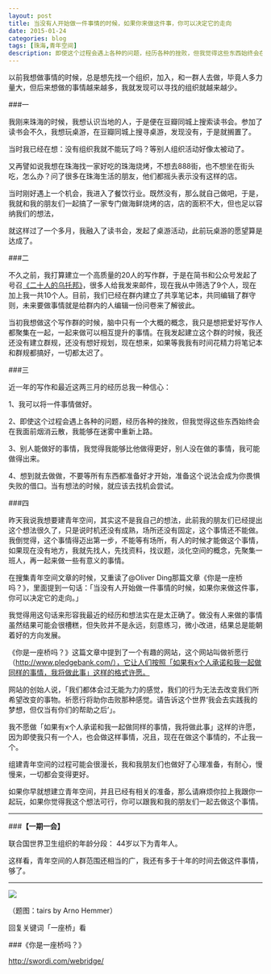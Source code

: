 ```yaml
---
layout: post
title: 当没有人开始做一件事情的时候，如果你来做这件事，你可以决定它的走向
date: 2015-01-24
categories: blog
tags: [珠海,青年空间]
description: 即使这个过程会遇上各种的问题，经历各种的挫败，但我觉得这些东西始终会在我面前烟消云散，我能够在迷雾中重新上路。
---
```


以前我想做事情的时候，总是想先找一个组织，加入，和一群人去做，毕竟人多力量大，但后来想做的事情越来越多，我就发现可以寻找的组织就越来越少。

###一

我刚来珠海的时候，我想认识当地的人，于是便在豆瓣同城上搜索读书会。参加了读书会不久，我想玩桌游，在豆瓣同城上搜寻桌游，发现没有，于是就搁置了。

当时我已经在想：没有组织我就不能玩了吗？等别人组织活动好像太被动了。

又再譬如说我想在珠海找一家好吃的珠海烧烤，不想去888街，也不想坐在街头吃，怎么办？问了很多在珠海生活的朋友，他们都摇头表示没有这样的店。

当时刚好遇上一个机会，我进入了餐饮行业。既然没有，那么就自己做吧，于是，我就和我的朋友们一起搞了一家专门做海鲜烧烤的店，店的面积不大，但也足以容纳我们的想法，

就这样过了一个多月，我融入了读书会，发起了桌游活动，此前玩桌游的愿望算是达成了。

###二

不久之前，我打算建立一个高质量的20人的写作群，于是在简书和公众号发起了号召[《二十人的乌托邦》](http://www.jianshu.com/p/582b911697cd)，很多人给我发来邮件，现在我从中筛选了9个人，现在加上我一共10个人。目前，我们已经在群内建立了共享笔记本，共同编辑了群守则，未来要做事情就是给群内的人编辑一份问卷来了解彼此。

当初我想做这个写作群的时候，脑中只有一个大概的概念，我只是想把爱好写作人都聚集在一起，一起来做可以相互提升的事情。在我发起建立这个群的时候，我还还没有建立群规，还没有想好规划，现在想来，如果等我我有时间花精力将笔记本和群规都搞好，一切都太迟了。

###三

近一年的写作和最近这两三月的经历总我一种信心：

1、我可以将一件事情做好。

2、即使这个过程会遇上各种的问题，经历各种的挫败，但我觉得这些东西始终会在我面前烟消云散，我能够在迷雾中重新上路。

3、别人能做好的事情，我觉得我能够比他做得更好，别人没在做的事情，我可能做得出来。

4、想到就去做做，不要等所有东西都准备好才开始，准备这个说法会成为你畏惧失败的借口。当有想法的时候，就应该去找机会尝试。

###四

昨天我说我想要建青年空间，其实这不是我自己的想法，此前我的朋友们已经提出这个想法很久了，只是说时机还没有成熟，场所还没有固定，这个事情还不能做。我倒觉得，这个事情得迈出第一步，不能等有场所，有人的时候才能做这个事情，如果现在没有地方，我就先找人，先找资料，找议题，淡化空间的概念，先聚集一班人，再一起来做一些有意义的事情。

在搜集青年空间文章的时候，又重读了@Oliver Ding那篇文章《你是一座桥吗？》，里面提到一句话：「当没有人开始做一件事情的时候，如果你来做这件事，你可以决定它的走向。」

我觉得用这句话来形容我最近的经历和想法实在是太正确了。做没有人来做的事情虽然结果可能会很槽糕，但失败并不是永远，刻意练习，微小改进，结果总是能朝着好的方向发展。

《你是一座桥吗？》这篇文章中提到了一个有趣的网站，这个网站叫做祈愿行（http://www.pledgebank.com/），它让人们按照「如果有x个人承诺和我一起做同样的事情，我将做此事」这样的格式许愿。

网站的创始人说，「我们都体会过无能为力的感觉，我们的行为无法去改变我们所希望改变的事物。祈愿行将助你击败那种感觉。请告诉这个世界‘我会去实践我的梦想，但仅当有你们的帮助之后’」。

我不愿做「如果有x个人承诺和我一起做同样的事情，我将做此事」这样的许愿，因为即使我只有一个人，也会做这样事情，况且，现在在做这个事情的，不止我一个。

组建青年空间的过程可能会很漫长，我和我朋友们也做好了心理准备，有耐心，慢慢来，一切都会变得更好。

如果你早就想建立青年空间，并且已经有相关的准备，那么请麻烦你拉上我跟你一起玩，如果你觉得我这个想法可行，你可以跟我和我的朋友们一起去做这个事情。


---

###**【一期一会】**

联合国世界卫生组织的年龄分段： 44岁以下为青年人。

这样看，青年空间的人群范围还相当的广，我还有多于十年的时间去做这件事情，够了。

----


![](http://7d9mjz.com1.z0.glb.clouddn.com/2014-12-15.jpg)

（题图：tairs by Arno Hemmer）

回复关键词「一座桥」看

###《你是一座桥吗？》

http://swordi.com/webridge/




